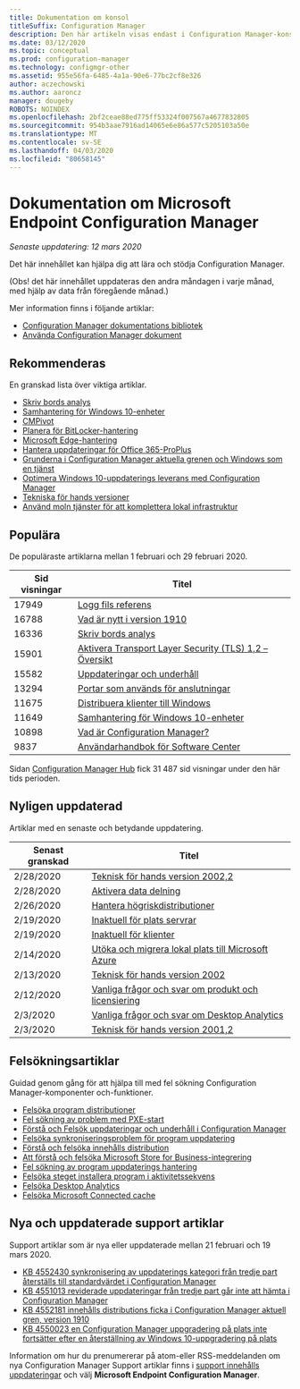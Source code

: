 ```yaml
---
title: Dokumentation om konsol
titleSuffix: Configuration Manager
description: Den här artikeln visas endast i Configuration Manager-konsolen.
ms.date: 03/12/2020
ms.topic: conceptual
ms.prod: configuration-manager
ms.technology: configmgr-other
ms.assetid: 955e56fa-6485-4a1a-90e6-77bc2cf8e326
author: aczechowski
ms.author: aaroncz
manager: dougeby
ROBOTS: NOINDEX
ms.openlocfilehash: 2bf2ceae88ed775ff53324f007567a4677832805
ms.sourcegitcommit: 954b3aae7916ad14065e6e86a577c5205103a50e
ms.translationtype: MT
ms.contentlocale: sv-SE
ms.lasthandoff: 04/03/2020
ms.locfileid: "80658145"
---
```

<!-- 
- Feature 1357546
- This page displays in-console, under the Community workspace, Documentation node. 
- Don't use any relative links; must be full https://docs.microsoft.com and language neutral
- Process: https://microsoft.sharepoint.com/teams/ConfigMgr/Documents/ContentPub/Data%20collection%20process%20for%20Feature%201357546%20In-console%20documentation.docx?web=1
-->

# <a name="microsoft-endpoint-configuration-manager-documentation"></a>Dokumentation om Microsoft Endpoint Configuration Manager

*Senaste uppdatering: 12 mars 2020*

Det här innehållet kan hjälpa dig att lära och stödja Configuration Manager.

(Obs! det här innehållet uppdateras den andra måndagen i varje månad, med hjälp av data från föregående månad.)

Mer information finns i följande artiklar:

- [Configuration Manager dokumentations bibliotek](https://docs.microsoft.com/configmgr)  
- [Använda Configuration Manager dokument](https://docs.microsoft.com/configmgr/core/understand/use-docs)

## <a name="recommended"></a>Rekommenderas

En granskad lista över viktiga artiklar.

- [Skriv bords analys](https://docs.microsoft.com/configmgr/desktop-analytics/overview)
- [Samhantering för Windows 10-enheter](https://docs.microsoft.com/configmgr/comanage/overview)  
- [CMPivot](https://docs.microsoft.com/configmgr/core/servers/manage/cmpivot)  
- [Planera för BitLocker-hantering](https://docs.microsoft.com/configmgr/protect/plan-design/bitlocker-management)  
- [Microsoft Edge-hantering](https://docs.microsoft.com/configmgr/apps/deploy-use/deploy-edge)  
- [Hantera uppdateringar för Office 365-ProPlus](https://docs.microsoft.com/configmgr/sum/deploy-use/manage-office-365-proplus-updates)  
- [Grunderna i Configuration Manager aktuella grenen och Windows som en tjänst](https://docs.microsoft.com/configmgr/core/understand/configuration-manager-and-windows-as-service)
- [Optimera Windows 10-uppdaterings leverans med Configuration Manager](https://docs.microsoft.com/configmgr/sum/deploy-use/optimize-windows-10-update-delivery)
- [Tekniska för hands versioner](https://docs.microsoft.com/configmgr/core/get-started/technical-preview)
- [Använd moln tjänster för att komplettera lokal infrastruktur](https://docs.microsoft.com/configmgr/core/understand/use-cloud-services)

## <a name="trending"></a>Populära

De populäraste artiklarna mellan 1 februari och 29 februari 2020.

| Sid visningar | Titel |
|------------|-------|
| 17949 | [Logg fils referens](https://docs.microsoft.com/configmgr/core/plan-design/hierarchy/log-files) |
| 16788 | [Vad är nytt i version 1910](https://docs.microsoft.com/configmgr/core/plan-design/changes/whats-new-in-version-1910) |
| 16336 | [Skriv bords analys](https://docs.microsoft.com/configmgr/desktop-analytics/overview) |
| 15901 | [Aktivera Transport Layer Security (TLS) 1,2 – Översikt](https://docs.microsoft.com/configmgr/core/plan-design/security/enable-tls-1-2) |
| 15582 | [Uppdateringar och underhåll](https://docs.microsoft.com/configmgr/core/servers/manage/updates) |
| 13294 | [Portar som används för anslutningar](https://docs.microsoft.com/configmgr/core/plan-design/hierarchy/ports) |
| 11675 | [Distribuera klienter till Windows](https://docs.microsoft.com/configmgr/core/clients/deploy/deploy-clients-to-windows-computers) |
| 11649 | [Samhantering för Windows 10-enheter](https://docs.microsoft.com/configmgr/comanage/overview) |
| 10898 | [Vad är Configuration Manager?](https://docs.microsoft.com/configmgr/core/understand/introduction) |
| 9837 | [Användarhandbok för Software Center](https://docs.microsoft.com/configmgr/core/understand/software-center) |

Sidan [Configuration Manager Hub](https://docs.microsoft.com/configmgr/) fick 31 487 sid visningar under den här tids perioden.

## <a name="recently-updated"></a>Nyligen uppdaterad

Artiklar med en senaste och betydande uppdatering.

| Senast granskad | Titel |
|---------------|-------|
| 2/28/2020 | [Teknisk för hands version 2002,2](https://docs.microsoft.com/configmgr/core/get-started/2020/technical-preview-2002-2) |
| 2/28/2020 | [Aktivera data delning](https://docs.microsoft.com/configmgr/desktop-analytics/enable-data-sharing) |
| 2/26/2020 | [Hantera högriskdistributioner](https://docs.microsoft.com/configmgr/core/servers/manage/settings-to-manage-high-risk-deployments) |
| 2/19/2020 | [Inaktuell för plats servrar](https://docs.microsoft.com/configmgr/core/plan-design/changes/deprecated/removed-and-deprecated-server) |
| 2/19/2020 | [Inaktuell för klienter](https://docs.microsoft.com/configmgr/core/plan-design/changes/deprecated/removed-and-deprecated-client) |
| 2/14/2020 | [Utöka och migrera lokal plats till Microsoft Azure](https://docs.microsoft.com/configmgr/core/support/azure-migration-tool) |
| 2/13/2020 | [Teknisk för hands version 2002](https://docs.microsoft.com/configmgr/core/get-started/2020/technical-preview-2002) |
| 2/12/2020 | [Vanliga frågor och svar om produkt och licensiering](https://docs.microsoft.com/configmgr/core/understand/product-and-licensing-faq) |
| 2/3/2020 | [Vanliga frågor och svar om Desktop Analytics](https://docs.microsoft.com/configmgr/desktop-analytics/faq) |
| 2/3/2020 | [Teknisk för hands version 2001,2](https://docs.microsoft.com/configmgr/core/get-started/2020/technical-preview-2001-2) |

## <a name="troubleshooting-articles"></a>Felsökningsartiklar

Guidad genom gång för att hjälpa till med fel sökning Configuration Manager-komponenter och-funktioner.

- [Felsöka program distributioner](https://docs.microsoft.com/configmgr/apps/understand/app-deployment-technical-reference)
- [Fel sökning av problem med PXE-start](https://support.microsoft.com/help/4468612)
- [Förstå och Felsök uppdateringar och underhåll i Configuration Manager](https://support.microsoft.com/help/4490424)
- [Felsöka synkroniseringsproblem för program uppdatering](https://support.microsoft.com/help/10059)
- [Förstå och felsöka innehålls distribution](https://support.microsoft.com/help/4482728)
- [Att förstå och felsöka Microsoft Store for Business-integrering](https://docs.microsoft.com/configmgr/apps/deploy-use/troubleshoot-microsoft-store-for-business-integration)
- [Fel sökning av program uppdaterings hantering](https://support.microsoft.com/help/10680)
- [Felsöka steget installera program i aktivitetssekvens](https://support.microsoft.com/help/18408/)
- [Felsöka Desktop Analytics](https://docs.microsoft.com/configmgr/desktop-analytics/troubleshooting)
- [Felsöka Microsoft Connected cache](https://docs.microsoft.com/configmgr/core/servers/deploy/configure/troubleshoot-microsoft-connected-cache)

## <a name="new-and-updated-support-articles"></a>Nya och uppdaterade support artiklar

Support artiklar som är nya eller uppdaterade mellan 21 februari och 19 mars 2020.

- [KB 4552430 synkronisering av uppdaterings kategori från tredje part återställs till standardvärdet i Configuration Manager](https://support.microsoft.com/help/4552430)
- [KB 4551013 reviderade uppdateringar från tredje part går inte att hämta i Configuration Manager](https://support.microsoft.com/help/4551013)
- [KB 4552181 innehålls distributions ficka i Configuration Manager aktuell gren, version 1910](https://support.microsoft.com/help/4552181)
- [KB 4550023 en Configuration Manager uppgradering på plats inte fortsätter efter en återställning av Windows 10-uppgradering på plats](https://support.microsoft.com/help/4550023)

Information om hur du prenumererar på atom-eller RSS-meddelanden om nya Configuration Manager Support artiklar finns i [support innehålls uppdateringar](https://support.microsoft.com/help/4089498/) och välj **Microsoft Endpoint Configuration Manager**.
